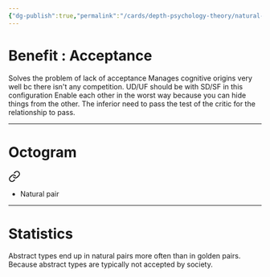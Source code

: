 ```yaml
---
{"dg-publish":true,"permalink":"/cards/depth-psychology-theory/natural-pair/","noteIcon":"1","created":"2022-12-21T11:22:42.871+01:00","updated":"2023-05-26T20:02:58.741+02:00"}
---
```


# Benefit : Acceptance 

Solves the problem of lack of acceptance
Manages cognitive origins very well bc there isn't any competition. 
UD/UF should be with SD/SF in this configuration
Enable each other in the worst way because you can hide things from the other.
The inferior need to pass the test of the critic for the relationship to pass. 

---
# Octogram 

<div class="transclusion internal-embed is-loaded"><a class="markdown-embed-link" href="/cards/depth-psychology-theory/micro-origin/#2yvq6" aria-label="Open link"><svg xmlns="http://www.w3.org/2000/svg" width="24" height="24" viewBox="0 0 24 24" fill="none" stroke="currentColor" stroke-width="2" stroke-linecap="round" stroke-linejoin="round" class="svg-icon lucide-link"><path d="M10 13a5 5 0 0 0 7.54.54l3-3a5 5 0 0 0-7.07-7.07l-1.72 1.71"></path><path d="M14 11a5 5 0 0 0-7.54-.54l-3 3a5 5 0 0 0 7.07 7.07l1.71-1.71"></path></svg></a><div class="markdown-embed">



- Natural pair 

</div></div>

---
# Statistics

Abstract types end up in natural pairs more often than in golden pairs. Because abstract types are typically not accepted by society. 
